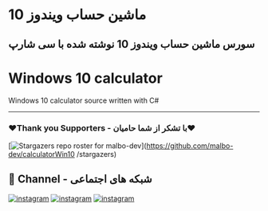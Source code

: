 # ماشین حساب ویندوز 10

سورس ماشین حساب ویندوز 10 نوشته شده با سی شارپ
-------------------------------------------------------------------------

# Windows 10 calculator

Windows 10 calculator source written with C#

-------------------------------------------------------------------------

### ❤️Thank you Supporters - با تشکر از شما حامیان❤️
[![Stargazers repo roster for malbo-dev](https://reporoster.com/stars/dark/malbo-dev/calculatorWin10
)](https://github.com/malbo-dev/calculatorWin10
/stargazers)

## 🔗 Channel - شبکه های اجتماعی
[![instagram](https://img.shields.io/badge/Channel-Telegram-blue)](https://t.me/Malbo_Dev)
[![instagram](https://img.shields.io/badge/Channel-Youtube-red)](https://www.youtube.com/channel/UCRXB3lWiZHPwfgcXMjfUzYA)
[![instagram](https://img.shields.io/badge/Channel-Instagram-pink)](https://instagram.com/malbo.dev)

